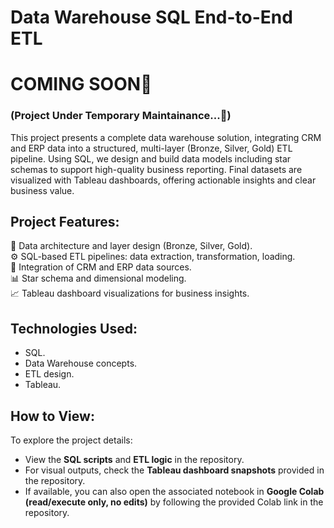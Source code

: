 # Data Warehouse SQL End-to-End ETL

# COMING SOON🚀  
### (Project Under Temporary Maintainance...🔧)

This project presents a complete data warehouse solution, integrating CRM and ERP data into a structured, multi-layer (Bronze, Silver, Gold) ETL pipeline. Using SQL, we design and build data models including star schemas to support high-quality business reporting. Final datasets are visualized with Tableau dashboards, offering actionable insights and clear business value.

## Project Features:

💾 Data architecture and layer design (Bronze, Silver, Gold).  
⚙️ SQL-based ETL pipelines: data extraction, transformation, loading.  
🔗 Integration of CRM and ERP data sources.  
📊 Star schema and dimensional modeling.  
📈 Tableau dashboard visualizations for business insights.

## Technologies Used:

- SQL.  
- Data Warehouse concepts.  
- ETL design.  
- Tableau.

## How to View:

To explore the project details:

- View the **SQL scripts** and **ETL logic** in the repository.  
- For visual outputs, check the **Tableau dashboard snapshots** provided in the repository.  
- If available, you can also open the associated notebook in **Google Colab (read/execute only, no edits)** by following the provided Colab link in the repository.

